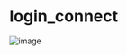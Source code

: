 # login_connect



![image](https://user-images.githubusercontent.com/114369174/208551235-62f9e743-d84c-42e2-840b-fe6bcb0ec156.png)
